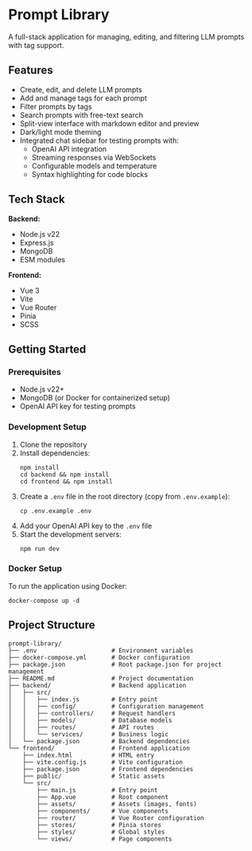 # Prompt Library

A full-stack application for managing, editing, and filtering LLM prompts with tag support.

## Features

- Create, edit, and delete LLM prompts
- Add and manage tags for each prompt
- Filter prompts by tags
- Search prompts with free-text search
- Split-view interface with markdown editor and preview
- Dark/light mode theming
- Integrated chat sidebar for testing prompts with:
  - OpenAI API integration
  - Streaming responses via WebSockets
  - Configurable models and temperature
  - Syntax highlighting for code blocks

## Tech Stack

**Backend:**
- Node.js v22
- Express.js
- MongoDB
- ESM modules

**Frontend:**
- Vue 3
- Vite
- Vue Router
- Pinia
- SCSS

## Getting Started

### Prerequisites

- Node.js v22+
- MongoDB (or Docker for containerized setup)
- OpenAI API key for testing prompts

### Development Setup

1. Clone the repository
2. Install dependencies:
   ```
   npm install
   cd backend && npm install
   cd frontend && npm install
   ```
3. Create a `.env` file in the root directory (copy from `.env.example`):
   ```
   cp .env.example .env
   ```
4. Add your OpenAI API key to the `.env` file
5. Start the development servers:
   ```
   npm run dev
   ```

### Docker Setup

To run the application using Docker:

```
docker-compose up -d
```

## Project Structure

```
prompt-library/
├── .env                     # Environment variables
├── docker-compose.yml       # Docker configuration
├── package.json             # Root package.json for project management
├── README.md                # Project documentation
├── backend/                 # Backend application
│   ├── src/
│   │   ├── index.js         # Entry point
│   │   ├── config/          # Configuration management
│   │   ├── controllers/     # Request handlers
│   │   ├── models/          # Database models
│   │   ├── routes/          # API routes
│   │   └── services/        # Business logic
│   └── package.json         # Backend dependencies
└── frontend/                # Frontend application
    ├── index.html           # HTML entry
    ├── vite.config.js       # Vite configuration
    ├── package.json         # Frontend dependencies
    ├── public/              # Static assets
    └── src/
        ├── main.js          # Entry point
        ├── App.vue          # Root component
        ├── assets/          # Assets (images, fonts)
        ├── components/      # Vue components
        ├── router/          # Vue Router configuration
        ├── stores/          # Pinia stores
        ├── styles/          # Global styles
        └── views/           # Page components
```
